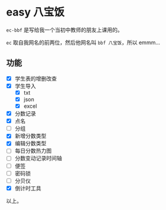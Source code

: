 # easy 八宝饭

`ec-bbf` 是写给我一个当初中教师的朋友上课用的。

`ec` 取自我网名的前两位，然后他网名叫 `bbf 八宝饭`，所以 emmm...

## 功能

- [x] 学生表的增删改查
- [x] 学生导入
  - [x] txt
  - [x] json
  - [x] excel
- [x] 分数记录
- [x] 点名
- [ ] 分组
- [x] 新增分数类型
- [x] 编辑分数类型
- [ ] 每日分数热力图
- [ ] 分数变动记录时间轴
- [ ] 便签
- [ ] 密码锁
- [ ] 分贝仪
- [x] 倒计时工具

以上。
